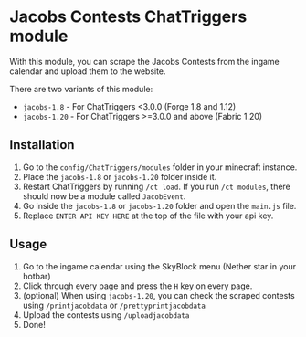 # Jacobs Contests ChatTriggers module

With this module, you can scrape the Jacobs Contests from the ingame calendar and upload them to the website.

There are two variants of this module:

- `jacobs-1.8` - For ChatTriggers <3.0.0 (Forge 1.8 and 1.12)
- `jacobs-1.20` - For ChatTriggers >=3.0.0 and above (Fabric 1.20)

## Installation

1. Go to the `config/ChatTriggers/modules` folder in your minecraft instance.
2. Place the `jacobs-1.8` or `jacobs-1.20` folder inside it.
3. Restart ChatTriggers by running `/ct load`. If you run `/ct modules`, there should now be a module called `JacobEvent`.
4. Go inside the `jacobs-1.8` or `jacobs-1.20` folder and open the `main.js` file.
5. Replace `ENTER API KEY HERE` at the top of the file with your api key.

## Usage

1. Go to the ingame calendar using the SkyBlock menu (Nether star in your hotbar)
2. Click through every page and press the `H` key on every page.
3. (optional) When using `jacobs-1.20`, you can check the scraped contests using `/printjacobdata` or `/prettyprintjacobdata`
4. Upload the contests using `/uploadjacobdata`
5. Done!